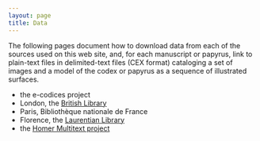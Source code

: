 ```yaml
---
layout: page
title: Data
---
```


The following pages document how to download data from each of the sources used on this web site, and, for each manuscript or papyrus, link to plain-text files in delimited-text files (CEX format) cataloging a set of images and a model of the codex or papyrus as a sequence of illustrated surfaces.




- the e-codices project
- London, the [British Library](./citebl/)
- Paris, Bibliothèque nationale de France
- Florence, the [Laurentian Library](./citelaur/)
- the [Homer Multitext project](./hmt/)
